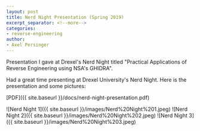 ```yaml
---
layout: post
title: Nerd Night Presentation (Spring 2019)
excerpt_separator: <!--more-->
categories:
- reverse-engineering
author:
- Axel Persinger
---
```


Presentation I gave at Drexel's Nerd Night titled "Practical Applications of Reverse Engineering using NSA's GHIDRA".
<!--more-->

Had a great time presenting at Drexel University's Nerd Night. Here is the presentation and some pictures:

[PDF]({{ site.baseurl }}/docs/nerd-night-presentation.pdf)

![Nerd Night 1]({{ site.baseurl }}/images/Nerd%20Night%201.jpeg)
![Nerd Night 2]({{ site.baseurl }}/images/Nerd%20Night%202.jpeg)
![Nerd Night 3]({{ site.baseurl }}/images/Nerd%20Night%203.jpeg)
